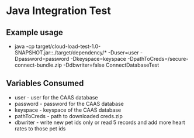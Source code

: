 # Java Integration Test

## Example usage

- java -cp target/cloud-load-test-1.0-SNAPSHOT.jar::./target/dependency/* -Duser=user -Dpassword=password -Dkeyspace=keyspace -DpathToCreds=/secure-connect-bundle.zip -Ddbwriter=false ConnectDatabaseTest

## Variables Consumed
* user - user for the CAAS database
* password - password for the CAAS database
* keyspace - keyspace of the CAAS database
* pathToCreds - path to downloaded creds.zip
* dbwriter - write new pet ids only or read 5 records and add more heart rates to those pet ids
